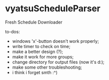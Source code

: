 # vyatsuScheduleParser
Fresh Schedule Downloader

to-dos:
  - windows 'x'-button doesn't work properly;
  - write timer to check on time;
  - make a better design (?);
  - make it work for more groups;
  - change directory for output files (now it's d:\);
  - make some other troubleshooting;
  - i think i forget smth :^)
